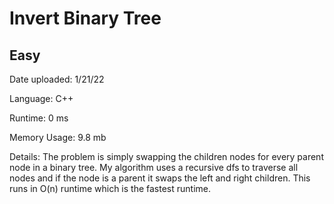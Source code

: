 
# Invert Binary Tree

## Easy

Date uploaded: 1/21/22

Language: C++

Runtime: 0 ms

Memory Usage: 9.8 mb

Details: The problem is simply swapping the children nodes for every parent node in a binary tree. My algorithm uses a recursive dfs to traverse all nodes and if the node is a parent it swaps the left and right children. This runs in O(n) runtime which is the fastest runtime.
